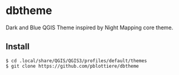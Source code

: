 # dbtheme

Dark and Blue QGIS Theme inspired by Night Mapping core theme.

## Install

```
$ cd .local/share/QGIS/QGIS3/profiles/default/themes
$ git clone https://github.com/pblottiere/dbtheme
```
